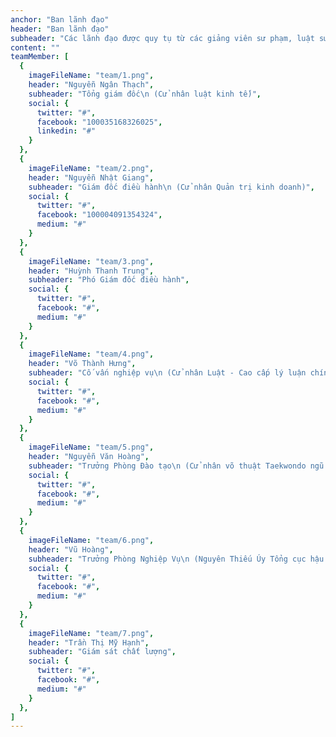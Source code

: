 ```yaml
---
anchor: "Ban lãnh đạo"
header: "Ban lãnh đạo"
subheader: "Các lãnh đạo được quy tụ từ các giảng viên sư phạm, luật sư… đặc biệt là đội ngũ sĩ quan trong lực lượng Bộ đội và Công an, phần lớn là những cán bộ nghiệp vụ, kiểm soát, trinh sát, đặc công, là lực lượng đặc biệt tinh nhuệ đã từng hoạt động nhiều năm cho sự nghiệp bảo vệ tổ quốc."
content: ""
teamMember: [
  {
    imageFileName: "team/1.png",
    header: "Nguyễn Ngân Thạch",
    subheader: "Tổng giám đốc\n (Cử nhân luật kinh tế)",
    social: {
      twitter: "#",
      facebook: "100035168326025",
      linkedin: "#"
    }
  },
  {
    imageFileName: "team/2.png",
    header: "Nguyễn Nhật Giang",
    subheader: "Giám đốc điều hành\n (Cử nhân Quản trị kinh doanh)",
    social: {
      twitter: "#",
      facebook: "100004091354324",
      medium: "#"
    }
  },
  {
    imageFileName: "team/3.png",
    header: "Huỳnh Thanh Trung",
    subheader: "Phó Giám đốc điều hành",
    social: {
      twitter: "#",
      facebook: "#",
      medium: "#"
    }
  },
  {
    imageFileName: "team/4.png",
    header: "Võ Thành Hưng",
    subheader: "Cố vấn nghiệp vụ\n (Cử nhân Luật - Cao cấp lý luận chính trị - Nguyên Thanh tra Thành Phố)",
    social: {
      twitter: "#",
      facebook: "#",
      medium: "#"
    }
  },
  {
    imageFileName: "team/5.png",
    header: "Nguyễn Văn Hoàng",
    subheader: "Trưởng Phòng Đào tạo\n (Cử nhân võ thuật Taekwondo ngũ đẳng)",
    social: {
      twitter: "#",
      facebook: "#",
      medium: "#"
    }
  },
  {
    imageFileName: "team/6.png",
    header: "Vũ Hoàng",
    subheader: "Trưởng Phòng Nghiệp Vụ\n (Nguyên Thiếu Úy Tổng cục hậu cần QK7)",
    social: {
      twitter: "#",
      facebook: "#",
      medium: "#"
    }
  },
  {
    imageFileName: "team/7.png",
    header: "Trần Thị Mỹ Hạnh",
    subheader: "Giám sát chất lượng",
    social: {
      twitter: "#",
      facebook: "#",
      medium: "#"
    }
  },
]
---
```

